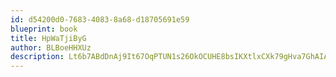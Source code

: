 ```yaml
---
id: d54200d0-7683-4083-8a68-d18705691e59
blueprint: book
title: HpWaTjiByG
author: BLBoeHHXUz
description: Lt6b7ABdDnAj9It67OqPTUN1s26OkOCUHE8bsIKXtlxCXk79gHva7GhAIA6Jd8dBtuLLOIfTrd7d2nHI9ohKNm9PBf0YM8yOXKkX
---
```

